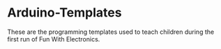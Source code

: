 # Arduino-Templates
These are the programming templates used to teach children during the first run of Fun With Electronics.
